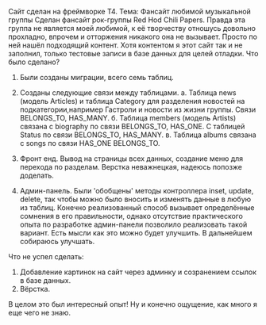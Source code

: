Сайт сделан на фреймворке Т4. Тема: Фансайт любимой музыкальной группы
Сделан фансайт рок-группы Red Hod Chili Papers.
Правда эта группа не является моей любимой, к её творчеству отношусь довольно прохладно, впрочем и отторжения никакого
она не вызывает. Просто по ней нашёл подходящий контент. Хотя контентом я этот сайт так и не заполнил, только тестовые
записи в базе данных для целей отладки. Что было сделано?

1. Были созданы миграции, всего семь таблиц.

2. Созданы следующие связи между таблицами.
а. Таблица news (модель Articles) и таблица Category для разделения новостей на
подкатегории,например Гастроли и новости из жизни группы.
Связи BELONGS_TO, HAS_MANY.
б. Таблица members (модель Artists) связана с biography по связи BELONGS_TO, HAS_ONE. С таблицей Status по связи
BELONGS_TO, HAS_MANY.
в. Таблица albums связана с songs по связи HAS_ONE BELONGS_TO.

3. Фронт енд. Вывод на страницы всех данных, создание меню для перехода по разделам. Верстка неважнецкая, надеюсь
попозже доделать.

4. Админ-панель. Были 'обобщены' методы контроллера inset, update, delete, так чтобы можно было вносить и изменять
данные в любую из таблиц. Конечно реализованный способ вызывает определённые сомнения в его правильности, однако
отсутствие практического опыта по разработке админ-панели позволило реализовать такой вариант. Есть мысли как это
можно будет улучшить. В дальнейшем собираюсь улучшать.

Что не успел сделать:

1. Добавление картинок на сайт через админку и созранением ссылок в базе данных.
2. Вёрстка.

В целом это был интересный опыт! Ну и конечно ощущение, как много я еще чего не знаю.